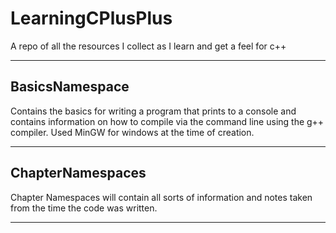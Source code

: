 # LearningCPlusPlus
A repo of all the resources I collect as I learn and get a feel for c++

	
******

## BasicsNamespace
Contains the basics for writing a program that prints to a console and contains information on how to compile via the command line using the g++ compiler. 
Used MinGW for windows at the time of creation.

******

## ChapterNamespaces
Chapter Namespaces will contain all sorts of information and notes taken from the time the code was written.

******